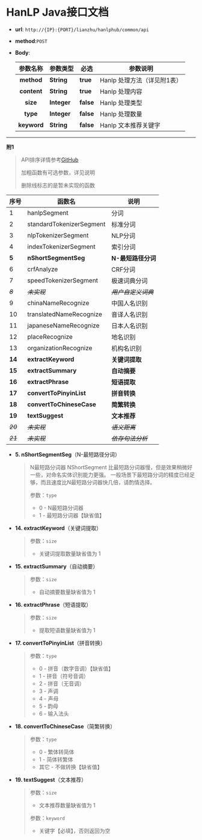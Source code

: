 # HanLP Java接口文档

- **url**: `http://{IP}:{PORT}/lianzhu/hanlphub/common/api`

- **method**:`POST`

- **Body**:

  |  参数名称   | 参数类型    | 必选      | 参数说明                    |
  | :---------: | ----------- | --------- | --------------------------- |
  | **method**  | **String**  | **true**  | Hanlp 处理方法（详见附1表） |
  | **content** | **String**  | **true**  | Hanlp 处理内容              |
  |  **size**   | **Integer** | **false** | Hanlp 处理类型              |
  |  **type**   | **Integer** | **false** | Hanlp 处理数量              |
  | **keyword** | **String**  | **false** | Hanlp 文本推荐关键字        |

---

**附1**

> API排序详情参考[GitHub](https://github.com/hankcs/HanLP/tree/1.x)
>
> 加粗函数有可选参数，详见说明
>
> 删除线标志的是暂未实现的函数

| 序号     | 函数名                   | 说明                 |
| -------- | ------------------------ | -------------------- |
| 1        | hanlpSegment             | 分词                 |
| 2        | standardTokenizerSegment | 标准分词             |
| 3        | nlpTokenizerSegment      | NLP分词              |
| 4        | indexTokenizerSegment    | 索引分词             |
| **5**    | **nShortSegmentSeg**     | **N-最短路径分词**   |
| 6        | crfAnalyze               | CRF分词              |
| 7        | speedTokenizerSegment    | 极速词典分词         |
| ~~*8*~~  | ~~*未实现*~~             | ~~*用户自定义词典*~~ |
| 9        | chinaNameRecognize       | 中国人名识别         |
| 10       | translatedNameRecognize  | 音译人名识别         |
| 11       | japaneseNameRecognize    | 日本人名识别         |
| 12       | placeRecognize           | 地名识别             |
| 13       | organizationRecognize    | 机构名识别           |
| **14**   | **extractKeyword**       | **关键词提取**       |
| **15**   | **extractSummary**       | **自动摘要**         |
| **16**   | **extractPhrase**        | **短语提取**         |
| **17**   | **convertToPinyinList**  | **拼音转换**         |
| **18**   | **convertToChineseCase** | **简繁转换**         |
| **19**   | **textSuggest**          | **文本推荐**         |
| *~~20~~* | ~~*未实现*~~             | *~~语义距离~~*       |
| *~~21~~* | ~~*未实现*~~             | *~~依存句法分析~~*   |

- **5. nShortSegmentSeg**（N-最短路径分词）

  > N最短路分词器 NShortSegment 比最短路分词器慢，但是效果稍微好一些，对命名实体识别能力更强。
  > 一般场景下最短路分词的精度已经足够，而且速度比N最短路分词器快几倍，请酌情选择。
  >
  > 参数：`type`
  >
  > * 0 - N最短路分词器
  > * 1 - 最短路分词器【缺省值】
  >
  
- **14. extractKeyword**（关键词提取）

  > 参数：`size`
  >
  > - 关键词提取数量缺省值为 1

- **15. extractSummary**（自动摘要）

  > 参数：`size`
  >
  > - 自动摘要数量缺省值为 1

- **16. extractPhrase**（短语提取）

  > 参数：`size`
  >
  > - 提取短语数量缺省值为 1

- **17. convertToPinyinList**（拼音转换）

  > 参数：`type`
  >
  > - 0 - 拼音（数字音调）【缺省值】
  > - 1 - 拼音（符号音调）
  > -  2 - 拼音（无音调）
  > - 3 - 声调
  > -  4 - 声母
  > - 5 - 韵母
  > -  6 - 输入法头

- **18. convertToChineseCase**（简繁转换）

  > 参数：`type`
  >
  > - 0 - 繁体转简体
  > - 1 - 简体转繁体
  > - 其它 - 不做转换【缺省值】

- **19. textSuggest**（文本推荐）

  > 参数：`size`
  >
  > - 文本推荐数量缺省值为 1
  >
  > 参数：`keyword`
  >
  > - 关键字【必填】，否则返回为空
